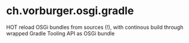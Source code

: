 # ch.vorburger.osgi.gradle
HOT reload OSGi bundles from sources (!), with continous build through wrapped Gradle Tooling API as OSGi bundle
